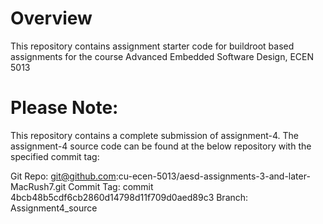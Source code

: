 # Overview

This repository contains assignment starter code for buildroot based assignments for the course Advanced Embedded Software Design, ECEN 5013

# Please Note:

This repository contains a complete submission of assignment-4. The assignment-4 source code can be found at the below repository with the specified commit tag:

Git Repo:     git@github.com:cu-ecen-5013/aesd-assignments-3-and-later-MacRush7.git
Commit Tag:   commit 4bcb48b5cdf6cb2860d14798d11f709d0aed89c3
Branch:       Assignment4_source

